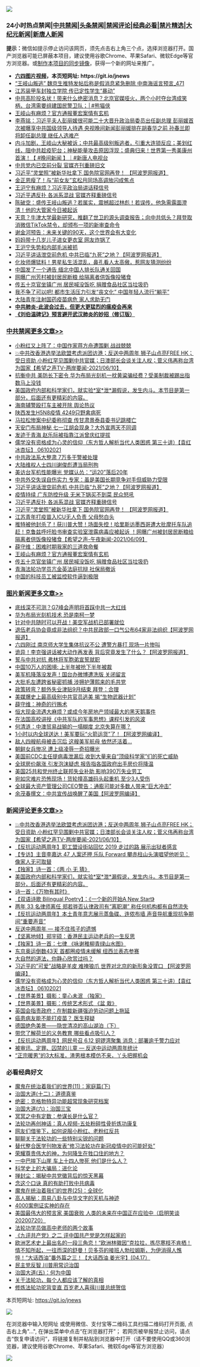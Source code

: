 ![](https://raw.githubusercontent.com/fqnews/bnews/master/64photo/fqnews-qr.jpg)

<div id="tt">
<h3>24小时热点禁闻|<a href="#%E4%B8%AD%E5%85%B1%E7%A6%81%E9%97%BB%E6%9B%B4%E5%A4%9A%E6%96%87%E7%AB%A0">中共禁闻</a>|<a href="#%E5%9B%BE%E7%89%87%E6%96%B0%E9%97%BB%E6%9B%B4%E5%A4%9A%E6%96%87%E7%AB%A0">头条禁闻</a>|<a href="#%E6%96%B0%E9%97%BB%E8%AF%84%E8%AE%BA%E6%9B%B4%E5%A4%9A%E6%96%87%E7%AB%A0">禁闻评论|<a href="#%E5%BF%85%E7%9C%8B%E7%BB%8F%E5%85%B8%E5%A5%BD%E6%96%87">经典必看|<a href="/video.md#%E7%A6%81%E7%89%87%E7%B2%BE%E9%80%89">禁片精选</a>|<a href="https://github.com/fqnews/djy/blob/master/gb/nf1351518.md#1">大纪元新闻</a>|<a href="https://github.com/fqnews/ntdtv/blob/master/gb/prog204.md#1">新唐人新闻</a></h3>
<div><b>提示：</b>微信如提示停止访问该网页，须先点击右上角三个点，选择浏览器打开。国产浏览器可能已屏蔽本项目，建议使用谷歌Chrome、苹果Safari、微软Edge等官方浏览器。或<a href="https://github.com/fqnews/bnews/blob/master/%E5%88%B6%E4%BD%9Cgit%E7%A6%81%E9%97%BB%E9%95%9C%E5%83%8F.md">制作本项目的同步镜像</a>，获得一个新的网址来推广。</div>
<ul>
<li><b><a href="http://d1.bdrive.tk/64.mp4" target="_blank">六四图片视频</a>，本页短网址: https://git.io/jnews</b></li>
<li><a href="/comments/20210610/1563791.md">“王岐山叛逃” 魏京生推特发帖后称是假消息紧急删除 中南海谣言预言_471</a></li>
<li><a href="/cbnews/20210610/1563815.md">江苏装甲车封独立学院 传已定性学生“暴动”</a></li>
<li><a href="/comments/20210610/1563607.md">中共高阶投名状！带来什么绝密消息？北京官媒哑火，两个小时夺台湾成笑柄，台湾需要组建国民警卫队；│#熊猫侠</a></li>
<li><a href="/cbnews/20210610/1563954.md">王岐山有麻烦？官方通报董宏案情有玄机</a></li>
<li><a href="/comments/20210610/1563701.md">李燕铭：习近平夫人彭丽媛很可能二十大晋升政治局委员出任副总理 彭丽媛首次被曝享中共国级领导人待遇 央视晚间新闻彭丽媛排在胡春华之前 孙春兰即将卸任副总理 继任人选难产</a></li>
<li><a href="/bannedvideo/20210610/1563814.md">内斗加剧，王岐山大秘被诉；中共最高级别叛逃者，引重大连锁反应；美划红线，阻中共趁疫犯台；神秘能量攻击原因浮现；盛典归来！世界第一秀美康州首演！【 #晚间新闻 】｜#新唐人电视台</a></li>
<li><a href="/comments/20210609/1563582.md">中共党内已空前分裂 官媒齐刊重磅旧文</a></li>
<li><a href="/cbnews/20210610/1563988.md">习近平“灵堂照”被新华社拿下 国务院官网再登！ 【阿波罗网报道】</a></li>
<li><a href="/comments/20210609/1563562.md">金正恩瘦了！与“前女友”玄松月同场高调放闪成焦点</a></li>
<li><a href="/comments/20210610/1563663.md">王沪宁有麻烦？习近平政治局讲话释信号</a></li>
<li><a href="/cbnews/20210610/1563995.md">习近平遇反扑 各派系混战 官媒齐释重磅信号</a></li>
<li><a href="/bannedvideo/20210610/1563875.md">陈破空：盛传王岐山叛逃？若属实，震撼超过林彪！若误传，他急需露面澄清！他的大管家今日被起诉</a></li>
<li><a href="/bannedvideo/20210610/1563729.md">天意？牛津大学最新研究，推翻了世卫的源头调查报告；向中共低头？拜登取消微信TikTok禁令，却颁布一项的新审查命令</a></li>
<li><a href="/cnnews/hknews/20210610/1563882.md">谢金河预告：未来关键的90天，这个世界会有大变化</a></li>
<li><a href="/cnnews/20210610/1563861.md">妈妈带十几岁儿子进女更衣室 网友炸锅了</a></li>
<li><a href="/ssgc/20210609/1563493.md">王沪宁失势和内部毛派被抓</a></li>
<li><a href="/cbnews/20210610/1564015.md">习近平讲话泄空前危机 中共已临“九死”之地？【阿波罗网报道】</a></li>
<li><a href="/yule/20210610/1563805.md">化妆师爆猛料！男星私生活混乱，鼻孔看人太高傲，惹网友猜测纷纷</a></li>
<li><a href="/cbnews/20210610/1563831.md">中国发了一个通告 缅北中国人排长队通关回国</a></li>
<li><a href="/cbnews/20210609/1563483.md">网曝广州芳村被封居民断粮 给隔离者供饭像投猪食</a></li>
<li><a href="/cbnews/20210610/1563953.md">传五十京官坐镇广州 居民喊没饭吃 捐赠食品社区当垃圾扔</a></li>
<li><a href="/cbnews/20210610/1563651.md">我不争了可以吧! 都市生活压力引发“丧文化” 中国年轻人流行“躺平”</a></li>
<li><a href="/cbnews/20210609/1563491.md">大陆青年注射国药疫苗病危 家人求助无门</a></li>
<li><b><a href="/comments/20200211/1275071.md" target="_blank">中共肺炎-此波会过去，但更大更猛烈的瘟疫会再来</a></b></li>
<li><b><a href="/comments/20200207/1272816.md" target="_blank">《刘伯温碑记》预言避开武汉肺炎的妙招（修订版）</a></b></li>
</ul>
</div>

<div class="catlist">
<h3><a href="/cbnews/" target="_blank">中共禁闻</a><span><a href="/cbnews/" target="_blank" rel="nofollow">更多文章>></a></span></h3>
<ul>
<li><a href="/cbnews/20210610/1564198.md" target="_blank">小粉红又上阵了：中国作家蒋方舟遭围剿 战战兢兢</a></li>
<li><a href="/comments/20210610/1564195.md" target="_blank">💥中共改香港选举法欧盟考虑派团访港；反送中两周年 狮子山点亮FREE HK；受日资助 小粉红罕见围剿中共官媒；日澳部长会谈关注人权；菅义伟再称台湾为国家【希望之声TV-两岸要闻-2021/06/10】</a></li>
<li><a href="/cbnews/20210610/1564170.md" target="_blank">抗衡中共 美防长下密令 华为布局光刻机一枕黄粱骗经费？受美制裁被踢出指数马上没钱</a></li>
<li><a href="/comments/20210610/1564169.md" target="_blank">美国政府内部和科学家们，就实验*室*泄*漏假说，发生内斗。本节目是第一部分，后面还有更精彩的内容。</a></li>
<li><a href="/cbnews/20210610/1564143.md" target="_blank">海南辅警殴打车主被开除 舆论热议</a></li>
<li><a href="/cbnews/20210610/1564142.md" target="_blank">陕西发生H5N8疫情 4249只野禽病死</a></li>
<li><a href="/cbnews/20210610/1564131.md" target="_blank">马拉松惨案中纪委称彻查 传甘肃景泰县委书记跳楼亡</a></li>
<li><a href="/cbnews/20210610/1564130.md" target="_blank">天安门布局神秘 七一江胡会现身？大外宣两天不同调</a></li>
<li><a href="/cbnews/20210610/1564113.md" target="_blank">发迹于青海 赵乐际被指靠江派曾庆红提拔</a></li>
<li><a href="/comments/20210610/1564111.md" target="_blank">儒学没有资格成为心灵的信仰（东方哲人解析当代人类困惑  第三十讲）【袁红冰杏坛】 06102021</a></li>
<li><a href="/cbnews/20210610/1564089.md" target="_blank">中共政法系大整肃 7万多干警被处理</a></li>
<li><a href="/cbnews/20210610/1564083.md" target="_blank">大陆维权人士四川谢俊彪遭当局刑拘</a></li>
<li><a href="/cbnews/20210610/1564072.md" target="_blank">美访台军机性能曝光 党媒认怂：“运20”落后20年</a></li>
<li><a href="/cbnews/20210610/1564023.md" target="_blank">中共外交失误自伤实力 专家：虽是美国长期竞争对手但威胁力受限</a></li>
<li><a href="/cbnews/20210610/1564015.md" target="_blank">习近平讲话泄空前危机 中共已临“九死”之地？【阿波罗网报道】</a></li>
<li><a href="/cbnews/20210610/1564003.md" target="_blank">疫情持续 广东防控升级 无米下锅买不到菜 民众怒吼</a></li>
<li><a href="/cbnews/20210610/1563995.md" target="_blank">习近平遇反扑 各派系混战 官媒齐释重磅信号</a></li>
<li><a href="/cbnews/20210610/1563988.md" target="_blank">习近平“灵堂照”被新华社拿下 国务院官网再登！ 【阿波罗网报道】</a></li>
<li><a href="/cbnews/20210610/1563987.md" target="_blank">江苏青年打疫苗入ICU无人负责 父母愁白头</a></li>
<li><a href="/comments/20210610/1563982.md" target="_blank">推特被他封杀了！获川普大赞！场面失控！哈里斯访墨西哥遭大批摩托车队追赶！克鲁兹呼吁脸书审查实验室泄露病毒应被起诉 ！网曝广州被封居民断粮给隔离者供饭像投猪食【希望之声-午夜新闻-2021/06/09】</a></li>
<li><a href="/cbnews/20210610/1563958.md" target="_blank">薛守维：困难时期我家的三道救命餐</a></li>
<li><a href="/cbnews/20210610/1563954.md" target="_blank">王岐山有麻烦？官方通报董宏案情有玄机</a></li>
<li><a href="/cbnews/20210610/1563953.md" target="_blank">传五十京官坐镇广州 居民喊没饭吃 捐赠食品社区当垃圾扔</a></li>
<li><a href="/cbnews/20210610/1563924.md" target="_blank">青海法轮功学员亢金英法庭抗辩 社保局撤诉</a></li>
<li><a href="/cbnews/20210610/1563915.md" target="_blank">中国的科技员工被监控软件逼到极限</a></li>

</ul>
</div>
<div class="catlist">
<h3><a href="/topimagenews/" target="_blank">图片新闻</a><span><a href="/topimagenews/" target="_blank" rel="nofollow">更多文章>></a></span></h3>
<ul>
<li><a href="/topimagenews/20210609/1563248.md" target="_blank">底线深不可测？G7峰会声明将首踩中共一大红线</a></li>
<li><a href="/topimagenews/20210609/1563122.md" target="_blank">华为布局光刻机技术 恐是南柯一梦</a></li>
<li><a href="/topimagenews/20210608/1562813.md" target="_blank">针对中共随时可以开战！美空军战机已部署就位</a></li>
<li><a href="/topimagenews/20210608/1562650.md" target="_blank">退伍老兵协会竟成非法组织？中共民政部一口气公布64家非法组织【阿波罗网报道】</a></li>
<li><a href="/topimagenews/20210608/1562320.md" target="_blank">六四刚过 南京师大学生集体抗议不公 遭警方暴打 现场一片惨叫</a></li>
<li><a href="/topimagenews/20210608/1562319.md" target="_blank">诡异！李克强讲话被大动作再发表 背后究竟发生了什么？【阿波罗网报道】</a></li>
<li><a href="/topimagenews/20210608/1562318.md" target="_blank">誓与中共对抗 弗林将军胞弟宣誓就职</a></li>
<li><a href="/topimagenews/20210608/1562317.md" target="_blank">中国10万人的困境: 上半年被抢下半年被裁</a></li>
<li><a href="/topimagenews/20210608/1562316.md" target="_blank">美军机降落没发声！国台办微博遭洗版 关闭留言</a></li>
<li><a href="/topimagenews/20210608/1562315.md" target="_blank">大批毛左遭跨省秘密抓捕 涉拥护薄熙来的毛共党</a></li>
<li><a href="/topimagenews/20210608/1562314.md" target="_blank">政策转弯？额外失业津贴9月结束 拜登：合理</a></li>
<li><a href="/topimagenews/20210607/1561590.md" target="_blank">美媒爆史上最高级别中共官员逃美 揭“生物武器计划”</a></li>
<li><a href="/topimagenews/20210606/1561402.md" target="_blank">薛守维：神奇的行贿术</a></li>
<li><a href="/topimagenews/20210606/1561365.md" target="_blank">恒大现金流遇大麻烦？或成今年房地产领域最大的黑天鹅事件</a></li>
<li><a href="/comments/20210606/1561346.md" target="_blank">在法国高校讲授《中共军队的军事思想》课程引发的风波</a></li>
<li><a href="/topimagenews/20210606/1561115.md" target="_blank">何清涟：中澳贸易战输的一塌糊度 北京失算在哪？</a></li>
<li><a href="/topimagenews/20210605/1560838.md" target="_blank">1小时以内全球送达！美军要玩“火箭运货”了！【阿波罗网编译】</a></li>
<li><a href="/topimagenews/20210605/1560764.md" target="_blank">敌人四艘航母被击沉后 这艘美军航母 依然还活着&#8230;</a></li>
<li><a href="/topimagenews/20210605/1560763.md" target="_blank">朝鲜女兵惨况 遭上级凌辱一奇招曝光</a></li>
<li><a href="/topimagenews/20210604/1560399.md" target="_blank">美国前CDC主任提病毒泄漏后 收到大量来自“顶级科学家”们的死亡威胁</a></li>
<li><a href="/topimagenews/20210604/1559716.md" target="_blank">全球房价飙涨 引发泡沫疑虑 报告指各国政府出手房价将降温</a></li>
<li><a href="/topimagenews/20210604/1559658.md" target="_blank">美国25共和党州终止联邦失业补助 影响390万失业劳工</a></li>
<li><a href="/topimagenews/20210604/1559625.md" target="_blank">宛如灾难片恐怖现场！货轮撞高雄码头起重机 至少3人受伤</a></li>
<li><a href="/topimagenews/20210604/1559624.md" target="_blank">全球最大资产管理公司CEO警告：通膨可能对多数人带来“巨大冲击”</a></li>
<li><a href="/topimagenews/20210603/1559198.md" target="_blank">余茂春撰文：中共宣传战唤醒了美国【阿波罗网编译】</a></li>

</ul>
</div>
<div class="catlist">
<h3><a href="/comments/" target="_blank">新闻评论</a><span><a href="/comments/" target="_blank" rel="nofollow">更多文章>></a></span></h3>
<ul>
<li><a href="/comments/20210610/1564195.md" target="_blank">💥中共改香港选举法欧盟考虑派团访港；反送中两周年 狮子山点亮FREE HK；受日资助 小粉红罕见围剿中共官媒；日澳部长会谈关注人权；菅义伟再称台湾为国家【希望之声TV-两岸要闻-2021/06/10】</a></li>
<li><a href="/comments/20210610/1564174.md" target="_blank">【反抗运动两周年】职工盟设街站回忆 2019 走过的路 展示出狱者感言</a></li>
<li><a href="/comments/20210610/1564173.md" target="_blank">【专访】主音李嘉达 47 人案还押 乐队 Forward 攀赤柱山头演唱望他听见：像家人无可取替</a></li>
<li><a href="/comments/20210610/1564172.md" target="_blank">【独家】诗一首：《两 小 无 猜》</a></li>
<li><a href="/comments/20210610/1564169.md" target="_blank">美国政府内部和科学家们，就实验*室*泄*漏假说，发生内斗。本节目是第一部分，后面还有更精彩的内容。</a></li>
<li><a href="/comments/20210610/1564145.md" target="_blank">诗一首：《万物有其时》</a></li>
<li><a href="/comments/20210610/1564144.md" target="_blank">【双语诗歌 Bilingual Poetry】：《一个新的开始A New Start》</a></li>
<li><a href="/comments/20210610/1564128.md" target="_blank">两年 33 名律师离任 郑若骅否认律政司有“离职潮” 称任何机构都有自然流失</a></li>
<li><a href="/comments/20210610/1564127.md" target="_blank">【反抗运动两周年】本土青年意志展示蒸鱼碟、连侬布墙 声音导航重现抗争期间“重要声音”</a></li>
<li><a href="/comments/20210610/1564125.md" target="_blank">反送中两周年 — 接不住孩子的遗憾</a></li>
<li><a href="/comments/20210610/1564124.md" target="_blank">【坚离地倾】郑宇硕：香港民主运动老兵的一生反思</a></li>
<li><a href="/comments/20210610/1564123.md" target="_blank">【独家】诗一首：七律 《咏谢稚柳青绿山水图》</a></li>
<li><a href="/comments/20210610/1564122.md" target="_blank">东京奥运倒数43天 首都圈疫情未缓解 纽西兰表态参赛</a></li>
<li><a href="/comments/20210610/1564121.md" target="_blank">大自然的道法，你静心欣赏过吗？</a></li>
<li><a href="/comments/20210610/1564116.md" target="_blank">习近平的&#8221;可爱&#8221;战略是羊皮 难掩狼爪 世界对北京的新形象没胃口 【阿波罗网编译】</a></li>
<li><a href="/comments/20210610/1564111.md" target="_blank">儒学没有资格成为心灵的信仰（东方哲人解析当代人类困惑  第三十讲）【袁红冰杏坛】 06102021</a></li>
<li><a href="/comments/20210610/1564105.md" target="_blank">【世界美景】摄影：童心未泯 （独家）</a></li>
<li><a href="/comments/20210610/1564104.md" target="_blank">【世界美景】摄影：传统艺术形式 《盆 栽》</a></li>
<li><a href="/comments/20210610/1564098.md" target="_blank">英国会指责政府：在制裁新疆强迫劳动问题上拖延</a></li>
<li><a href="/comments/20210610/1564086.md" target="_blank">癌患病友能不能打疫苗？ 医生释疑</a></li>
<li><a href="/comments/20210610/1564085.md" target="_blank">德国绝色美景——隐世清凉的高山湖泊（下）</a></li>
<li><a href="/comments/20210610/1564084.md" target="_blank">带您了解荷兰的义务教育 哪些看点吸引人？</a></li>
<li><a href="/comments/20210610/1564064.md" target="_blank">【反抗运动两周年】网民号召 6.12 铜锣湾聚集 消息：部署逾千警力应对</a></li>
<li><a href="/comments/20210610/1564060.md" target="_blank">被审讯、定罪、囚禁的儿童 — 反送中运动两周年统计</a></li>
<li><a href="/comments/20210610/1564057.md" target="_blank">“正宗暖男”的3大标准，渣男根本模仿不来，丫头把握机会</a></li>

</ul>
</div>

<div class="catlist">
<h3>必看经典好文</h3>
<ul>
<li><a href="/topimagenews/20180530/950691.md" target="_blank">魔鬼在统治着我们的世界(11)：家庭篇(下)</a></li>
<li><a href="/cbnews/20180318/916241.md" target="_blank">治国大道(十二)：道德真鉴</a></li>
<li><a href="/comments/20200705/783265.md" target="_blank">绝密：克格勃特异功能超常现象研究档案</a></li>
<li><a href="/cbnews/20180312/913459.md" target="_blank">治国大道(六)：治国三宝</a></li>
<li><a href="/tculture/20200812/1378929.md" target="_blank">冥冥之中有定数：参谋长是什么官？</a></li>
<li><a href="/comments/20190516/1128964.md" target="_blank">法轮功再创神话：真人视频-五处粉碎性骨折炼功康复</a></li>
<li><a href="/comments/20200712/1359630.md" target="_blank">网友们借鉴下，如何说服小粉红、老粉红反共</a></li>
<li><a href="/comments/20190417/1114875.md" target="_blank">聊聊关于法轮功的一些特别尖锐的问题</a></li>
<li><a href="/comments/20210403/1518906.md" target="_blank">替代整合医学刊物发表“修习法轮功在新冠疫情中的可能好处”</a></li>
<li><a href="/comments/20200618/1346830.md" target="_blank">荣耀尊贵伟大的神，为何降生在牲口住的地方？</a></li>
<li><a href="/cbnews/20200611/1343057.md" target="_blank">一中巴摔下山崖 车上十四人惨死 他们是什么人？</a></li>
<li><a href="/comments/20200605/783246.md" target="_blank">科学史上的大骗局：进化论</a></li>
<li><a href="/topimagenews/20170218/694213.md" target="_blank">掸封尘：揭秘中共党徽背后的惊天黑幕</a></li>
<li><a href="/comments/20200707/1357090.md" target="_blank">念这个口诀 真的有助打败中共病毒</a></li>
<li><a href="/comments/20181017/1014654.md" target="_blank">魔鬼在统治着我们的世界(25)：全球化</a></li>
<li><a href="/aomi/history/20170924/831575.md" target="_blank">高人揭秘：周易八卦与中华文字的天机与神迹</a></li>
<li><a href="/lifebaike/20201113/1430218.md" target="_blank">4000案例证实神的存在</a></li>
<li><a href="/bannedvideo/20210227/1495046.md" target="_blank">美国最伟大的预言家 美国衰败 人类的未来在中国正在应验中（启明笑谈20200720）</a></li>
<li><a href="/comments/20200629/1352533.md" target="_blank">法轮功学员做高中老师的两个故事</a></li>
<li><a href="/bookonline/20131116/201055.md" target="_blank">《九评共产党》之二 评中国共产党是怎样起家的</a></li>
<li><a href="/bannedvideo/20210418/1528557.md" target="_blank">欧洲艺术史上最出名的一段三角恋！“欧洲林徽因”克拉拉，拣尽寒枝不肯栖！情不知所起，一往而深的舒曼！贝多芬的接班人勃拉姆斯，为伊消得人憔悴！“大话西油”番外篇之三！【大话西油 姜光宇】(04.17）</a></li>
<li><a href="/comments/20200621/1348236.md" target="_blank">民主党反智 川普用常识治国</a></li>
<li><a href="/cbnews/20180311/913065.md" target="_blank">治国大道(五)：何为中国</a></li>
<li><a href="/topimagenews/20161125/619230.md" target="_blank">关于法轮功，每个人都应该了解的真相</a></li>
<li><a href="/comments/20210312/1502969.md" target="_blank">修炼法轮功驼背变直 百岁老人喜得川普总统贺信</a></li>

</ul>
</div>

本页短网址: https://git.io/jnews

![](https://raw.githubusercontent.com/fqnews/bnews/master/64photo/fqnews-qr.jpg)

在浏览器中输入短网址 或使用微信、支付宝等二维码工具扫描二维码打开页面, 点击右上角"...", 在弹出菜单中点击“在浏览器打开”； 若网页被举报禁止访问，请点击“恢复申请访问”，将链接复制并粘贴到浏览器中打开（请不要使用QQ或360浏览器，建议使用谷歌Chrome、苹果Safari、微软Edge等官方浏览器）

![](https://raw.githubusercontent.com/fqnews/bnews/master/64photo/wx.jpg)